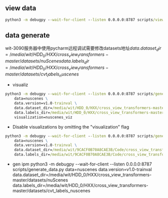 ##  view data
```cmd
python3 -m debugpy --wait-for-client --listen 0.0.0.0:8787 scripts/view_data.py data=nuscenes data.dataset_dir=/media/wit/9CACF0B70A8CAE3B/Code/cross_view_transformers/datasets/nuscenes data.labels_dir=/media/wit/9CACF0B70A8CAE3B/Code/cross_view_transformers/datasets/cvt_labels_nuscenes_v2 data.version=v1.0-trainval visualization=nuscenes_viz +split=val
```

## data generate
wit-3090服务器中使用pycharm远程调试需要修改datasets地址$data.dataset_dir=/media/wit/HDD_0/HXX/cross_view_transformers-master/datasets/nuScenes
data.labels_dir=/media/wit/HDD_0/HXX/cross_view_transformers-master/datasets/cvt_labels_nuscenes$
- visualiz
```cmd
python3 -m debugpy --wait-for-client --listen 0.0.0.0:8787 scripts/generate_data.py \
    data=nuscenes \
    data.version=v1.0-trainval \
    data.dataset_dir=/media/wit/HDD_0/HXX/cross_view_transformers-master/datasets/nuScenes \
    data.labels_dir=/media/wit/HDD_0/HXX/cross_view_transformers-master/datasets/cvt_labels_nuscenes \
    visualization=nuscenes_viz
```

- Disable visualizations by omitting the "visualization" flag
```cmd
python3 -m debugpy --wait-for-client --listen 0.0.0.0:8787 scripts/generate_ipm_data.py \
    data=nuscenes \
    data.version=v1.0-trainval \
    data.dataset_dir=/media/wit/9CACF0B70A8CAE3B/Code/cross_view_transformers/datasets/nuscenes \
    data.labels_dir=/media/wit/9CACF0B70A8CAE3B/Code/cross_view_transformers/datasets
```

- gen ipm
python3 -m debugpy --wait-for-client --listen 0.0.0.0:8787 scripts/generate_data.py     data=nuscenes     data.version=v1.0-trainval     data.dataset_dir=/media/wit/HDD_0/HXX/cross_view_transformers-master/datasets/nuScenes     data.labels_dir=/media/wit/HDD_0/HXX/cross_view_transformers-master/datasets/cvt_labels_nuscenes